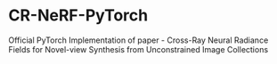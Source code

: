 # CR-NeRF-PyTorch
Official PyTorch Implementation of paper - Cross-Ray Neural Radiance Fields for Novel-view Synthesis from Unconstrained Image Collections

